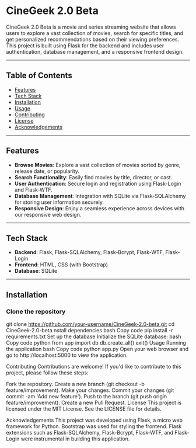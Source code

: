 # CineGeek 2.0 Beta

CineGeek 2.0 Beta is a movie and series streaming website that allows users to explore a vast collection of movies, search for specific titles, and get personalized recommendations based on their viewing preferences. This project is built using Flask for the backend and includes user authentication, database management, and a responsive frontend design.

---

## Table of Contents

- [Features](#features)
- [Tech Stack](#tech-stack)
- [Installation](#installation)
- [Usage](#usage)
- [Contributing](#contributing)
- [License](#license)
- [Acknowledgements](#acknowledgements)

---

## Features

- **Browse Movies**: Explore a vast collection of movies sorted by genre, release date, or popularity.
- **Search Functionality**: Easily find movies by title, director, or cast.
- **User Authentication**: Secure login and registration using Flask-Login and Flask-WTF.
- **Database Management**: Integration with SQLite via Flask-SQLAlchemy for storing user information securely.
- **Responsive Design**: Enjoy a seamless experience across devices with our responsive web design.

---

## Tech Stack

- **Backend**: Flask, Flask-SQLAlchemy, Flask-Bcrypt, Flask-WTF, Flask-Login
- **Frontend**: HTML, CSS (with Bootstrap)
- **Database**: SQLite

---

## Installation

### Clone the repository


git clone https://github.com/your-username/CineGeek-2.0-beta.git
cd CineGeek-2.0-beta
nstall dependencies
bash
Copy code
pip install -r requirements.txt
Set up the database
Initialize the SQLite database:
bash
Copy code
python
from app import db
db.create_all()
exit()
Usage
Running the application
bash
Copy code
python app.py
Open your web browser and go to http://localhost:5000 to view the application.

Contributing
Contributions are welcome! If you'd like to contribute to this project, please follow these steps:

Fork the repository.
Create a new branch (git checkout -b feature/improvement).
Make your changes.
Commit your changes (git commit -am 'Add new feature').
Push to the branch (git push origin feature/improvement).
Create a new Pull Request.
License
This project is licensed under the MIT License. See the LICENSE file for details.

Acknowledgements
This project was developed using Flask, a micro web framework for Python.
Bootstrap was used for styling the frontend.
Flask extensions such as Flask-SQLAlchemy, Flask-Bcrypt, Flask-WTF, and Flask-Login were instrumental in building this application.
